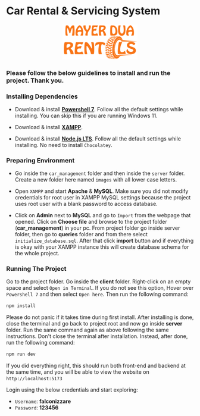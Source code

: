 # Car Rental & Servicing System

<p align="center">
<img src="https://github.com/FalconiZzare/car_management_lab/blob/master/client/src/assets/logo.png?raw=true" alt="drawing" width="200"/>
</p>

### Please follow the below guidelines to install and run the project. Thank you.

### Installing Dependencies

- Download & install [**Powershell 7**](https://learn.microsoft.com/en-us/powershell/scripting/install/installing-powershell-on-windows?view=powershell-7.4#installing-the-msi-package). Follow all the default settings while installing. You can skip this if you are running Windows 11.

- Download & install [**XAMPP**](https://www.apachefriends.org/).

- Download & install [**Node.js LTS**](https://nodejs.org/en). Follow all the default settings while installing. No need to install `Chocolatey`.

### Preparing Environment

- Go inside the `car_management` folder and then inside the `server` folder. Create a new folder here named `images` with all lower case letters.

- Open `XAMPP` and start **Apache** & **MySQL**. Make sure you did not modify credentials for root user in XAMPP MySQL settings because the project uses root user with a blank password to access database.

- Click on **Admin** next to **MySQL** and go to `Import` from the webpage that opened. Click on **Choose file** and browse to the project folder (**car_management**) in your pc. From project folder go inside server folder, then go to **queries** folder and from there select `initialize_database.sql`. After that click **import** button and if everything is okay with your XAMPP instance this will create database schema for the whole project.

### Running The Project

Go to the project folder. Go inside the **client** folder. Right-click on an empty space and select `Open in Terminal`. If you do not see this option, Hover over `Powershell 7` and then select `Open here`. Then run the following command:

```sh
npm install
```

Please do not panic if it takes time during first install. After installing is done, close the terminal and go back to project root and now go inside **server** folder. Run the same command again as above following the same instructions. Don't close the terminal after installation. Instead, after done, run the following command: 

```sh
npm run dev
```

If you did everything right, this should run both front-end and backend at the same time, and you will be able to view the website on `http://localhost:5173`

Login using the below credentials and start exploring:

- `Username`: **falconizzare**
- `Password`: **123456**

